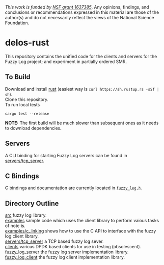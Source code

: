 _This work is funded by [NSF grant 1637385](https://nsf.gov/awardsearch/showAward?AWD_ID=1637385)_. Any opinions, findings, and conclusions or recommendations expressed in this material are those of the author(s) and do not necessarily reflect the views of the National Science Foundation.


# delos-rust

This repository contains the unified code for the clients and servers for the
Fuzzy Log project; and experiment in partially ordered SMR.

## To Build
Download and install [rust](https://www.rust-lang.org) (easiest way is `curl https://sh.rustup.rs -sSf | sh`).  
Clone this repository.  
To run local tests

    cargo test --release

**NOTE:** The first build will be much slower than subsequent ones
as it needs to download dependencies.

## Servers

A CLI binding for starting Fuzzy Log servers can be found in [servers/tcp_server](servers/tcp_server).

## C Bindings

C bindings and documentation are currently located in [`fuzzy_log.h`](fuzzy_log.h).  

## Directory Outline
[src](src) fuzzy log library.  
[examples](examples) sample code which uses the client library to perform vaious tasks of note is.  
[examples/c_linking](examples/c_linking) shows how to use the C API to interface with the fuzzy log client library.  
[servers/tcp_server](servers/tcp_server) a TCP based fuzzy log sever.  
[clients](clients) various DPDK based clients for use in testing (obsolescent).  
[fuzzy_log_server](fuzzy_log_server) the fuzzy log server implementation library.  
[fuzzy_log_client](fuzzy_log_client) the fuzzy log client implementation library.  
